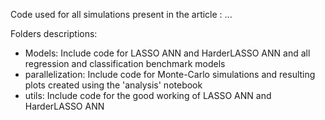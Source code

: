 Code used for all simulations present in the article : ...

Folders descriptions:
- Models: Include code for LASSO ANN and HarderLASSO ANN and all regression and classification benchmark models
- parallelization: Include code for Monte-Carlo simulations and resulting plots created using the 'analysis' notebook
- utils: Include code for the good working of LASSO ANN and HarderLASSO ANN
